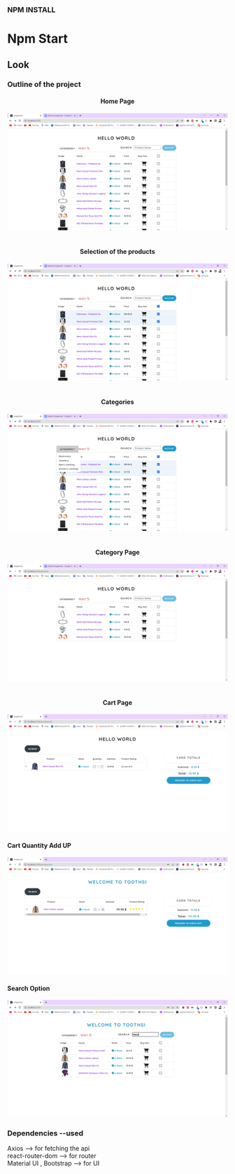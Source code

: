 ### NPM INSTALL

# Npm Start

## Look

<h3>Outline of the project </h3>
<h4 style="text-align:center;">Home Page</h4>
<img src="./images/one.png" />

<br/>
<br/>
<h4 style="text-align:center;">Selection of the products</h4>
<img src="./images/three.png" />
<br/><br/>
<h4 style="text-align:center;">Categories</h4>

<img src="./images/two.png" />
<br/><br/>

<h4 style="text-align:center;">Category Page</h4>
<img src="./images/four.png" />
<br/>
<br/>
<h4 style="text-align:center;">Cart Page</h4>
<img src="./images/five.png" />
<h4>Cart Quantity Add UP</h4>
<img src="./images/seven.png"/>
<h4>Search Option</h4>
<img src="./images/six.png"/>

<h3>Dependencies --used</h3>
<p>
  <div> Axios --> for fetching the api</div>
  <div> react-router-dom --> for router</div>
<div> Material UI , Bootstrap  --> for UI</div>
</p>
